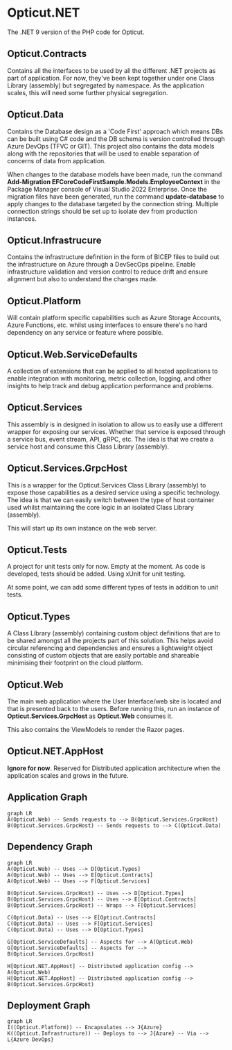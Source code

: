 # Opticut.NET

The .NET 9 version of the PHP code for Opticut.

## Opticut.Contracts

Contains all the interfaces to be used by all the different .NET projects as part of application. For now, they've been kept together under one Class Library (assembly) but segregated by namespace. As the application scales, this will need some further physical segregation.

## Opticut.Data

Contains the Database design as a 'Code First' approach which means DBs can be built using C# code and the DB schema is version controlled through Azure DevOps (TFVC or GIT).
This project also contains the data models along with the repositories that will be used to enable separation of concerns of data from application. 

When changes to the database models have been made, run the command **Add-Migration EFCoreCodeFirstSample.Models.EmployeeContext** in the Package Manager console of Visual Studio 2022 Enterprise. Once the migration files have been generated, run the command **update-database** to apply changes to the database targeted by the connection string. Multiple connection strings should be set up to isolate dev from production instances.


## Opticut.Infrastrucure

Contains the infrastructure definition in the form of BICEP files to build out the infrastructure on Azure through a DevSecOps pipeline. Enable infrastructure validation and version control to reduce drift and ensure alignment but also to understand the changes made.

## Opticut.Platform

Will contain platform specific capabilities such as Azure Storage Accounts, Azure Functions, etc. whilst using interfaces to ensure there's no hard dependency on any service or feature where possible.

## Opticut.Web.ServiceDefaults

A collection of extensions that can be applied to all hosted applications to enable integration with monitoring, metric collection, logging, and other insights to help track and debug application performance and problems. 


## Opticut.Services

This assembly is in designed in isolation to allow us to easily use a different wrapper for exposing our services. Whether that service is exposed through a service bus, event stream, API, gRPC, etc. The idea is that we create a service host and consume this Class Library (assembly).

## Opticut.Services.GrpcHost

This is a wrapper for the Opticut.Services Class Library (assembly) to expose those capabilities as a desired service using a specific technology. The idea is that we can easily switch between the type of host container used whilst maintaining the core logic in an isolated Class Library (assembly).

This will start up its own instance on the web server.

## Opticut.Tests

A project for unit tests only for now. Empty at the moment. As code is developed, tests should be added. Using xUnit for unit testing.

At some point, we can add some different types of tests in addition to unit tests.

## Opticut.Types

A Class Library (assembly) containing custom object definitions that are to be shared amongst all the projects part of this solution. This helps avoid circular referencing and dependencies and ensures a lightweight object consisting of custom objects that are easily portable and shareable minimising their footprint on the cloud platform.

## Opticut.Web

The main web application where the User Interface/web site is located and that is presented back to the users. Before running this, run an instance of **Opticut.Services.GrpcHost** as **Opticut.Web** consumes it.

This also contains the ViewModels to render the Razor pages.

## Opticut.NET.AppHost

**Ignore for now**. Reserved for Distributed application architecture when the application scales and grows in the future.

## Application Graph

```mermaid
graph LR
A(Opticut.Web) -- Sends requests to --> B(Opticut.Services.GrpcHost)
B(Opticut.Services.GrpcHost) -- Sends requests to --> C(Opticut.Data)
```

## Dependency Graph

```mermaid
graph LR
A(Opticut.Web) -- Uses --> D[Opticut.Types]
A(Opticut.Web) -- Uses --> E[Opticut.Contracts]
A(Opticut.Web) -- Uses --> F[Opticut.Services]

B(Opticut.Services.GrpcHost) -- Uses --> D[Opticut.Types]
B(Opticut.Services.GrpcHost) -- Uses --> E[Opticut.Contracts]
B(Opticut.Services.GrpcHost) -- Wraps --> F[Opticut.Services]

C(Opticut.Data) -- Uses --> E[Opticut.Contracts]
C(Opticut.Data) -- Uses --> F[Opticut.Services]
C(Opticut.Data) -- Uses --> D[Opticut.Types]

G[Opticut.ServiceDefaults] -- Aspects for --> A(Opticut.Web)
G[Opticut.ServiceDefaults] -- Aspects for --> B(Opticut.Services.GrpcHost)

H[Opticut.NET.AppHost] -- Distributed application config --> A(Opticut.Web)
H[Opticut.NET.AppHost] -- Distributed application config --> B(Opticut.Services.GrpcHost)

```
## Deployment Graph

```mermaid
graph LR
I((Opticut.Platform)) -- Encapsulates --> J{Azure}
K((Opticut.Infrastructure)) -- Deploys to --> J{Azure} -- Via --> L{Azure DevOps}

```
